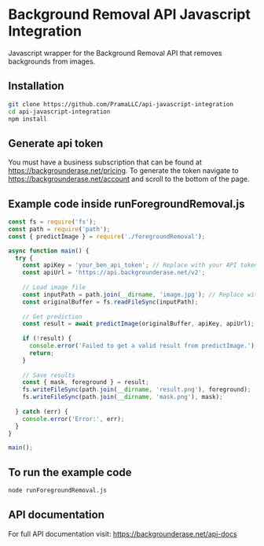 # Background Removal API Javascript Integration

Javascript wrapper for the Background Removal API that removes backgrounds from images.

## Installation
```bash
git clone https://github.com/PramaLLC/api-javascript-integration
cd api-javascript-integration
npm install
```

## Generate api token 
You must have a business subscription that can be found at https://backgrounderase.net/pricing. To generate the token navigate to
https://backgrounderase.net/account and scroll to the bottom of the page.

## Example code inside runForegroundRemoval.js

```javascript
const fs = require('fs');
const path = require('path');
const { predictImage } = require('./foregroundRemoval');

async function main() {
  try {
    const apiKey = 'your_ben_api_token'; // Replace with your API token
    const apiUrl = 'https://api.backgrounderase.net/v2';
    
    // Load image file
    const inputPath = path.join(__dirname, 'image.jpg'); // Replace with your image path
    const originalBuffer = fs.readFileSync(inputPath);
    
    // Get prediction
    const result = await predictImage(originalBuffer, apiKey, apiUrl);
    
    if (!result) {
      console.error('Failed to get a valid result from predictImage.');
      return;
    }
    
    // Save results
    const { mask, foreground } = result;
    fs.writeFileSync(path.join(__dirname, 'result.png'), foreground);
    fs.writeFileSync(path.join(__dirname, 'mask.png'), mask);
    
  } catch (err) {
    console.error('Error:', err);
  }
}

main();
```

## To run the example code
```bash
node runForegroundRemoval.js
```


## API documentation
For full API documentation visit: https://backgrounderase.net/api-docs
